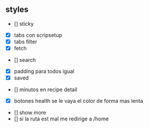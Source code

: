 ## styles

- [] sticky
- [x] tabs con scripsetup
- [x] tabs filter
- [x] fetch
- [] search
- [x] padding para todos igual
- [x] saved
- [] minutos en recipe detail
- [x] botones health se le vaya el color de forma mas lenta
- [] show more
- [] si la ruta est mal me redirige a /home
